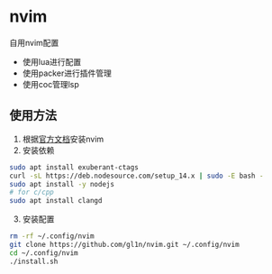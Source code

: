 # nvim
自用nvim配置
- 使用lua进行配置
- 使用packer进行插件管理
- 使用coc管理lsp
## 使用方法
1. 根据[官方文档](https://github.com/neovim/neovim/wiki/Building-Neovim)安装nvim
2. 安装依赖
```bash
sudo apt install exuberant-ctags
curl -sL https://deb.nodesource.com/setup_14.x | sudo -E bash -
sudo apt install -y nodejs
# for c/cpp
sudo apt install clangd
```
3. 安装配置
```bash
rm -rf ~/.config/nvim
git clone https://github.com/gl1n/nvim.git ~/.config/nvim
cd ~/.config/nvim
./install.sh
```
